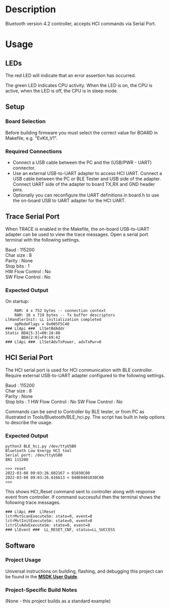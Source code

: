 # Description

Bluetooth version 4.2 controller, accepts HCI commands via Serial Port.

# Usage

## LEDs

The red LED will indicate that an error assertion has occurred.  

The green LED indicates CPU activity. When the LED is on, the CPU is active, when the LED
is off, the CPU is in sleep mode.

## Setup

### Board Selection

Before building firmware you must select the correct value for BOARD in Makefile, e.g. "EvKit_V1".

### Required Connections
-   Connect a USB cable between the PC and the (USB/PWR - UART) connector.
-   Use an external USB-to-UART adapter to access HCI UART. Connect a USB cable between the PC or BLE Tester
    and USB side of the adapter. Connect UART side of the adapter to board TX,RX and GND header pins.
-   Optionally you can reconfigure the UART definitions in board.h to use the on-board USB to UART 
    adapter for the HCI UART.

## Trace Serial Port
When TRACE is enabled in the Makefile, the on-board USB-to-UART adapter can
be used to view the trace messages. Open a serial port terminal with
the following settings.

Baud            : 115200  
Char size       : 8  
Parity          : None  
Stop bits       : 1  
HW Flow Control : No  
SW Flow Control : No  

### Expected Output

On startup:
```
    RAM: 4 x 752 bytes -- connection context
    RAM: 16 x 719 bytes -- Tx buffer descriptors
LlHandlerInit: LL initialization completed
    opModeFlags = 0x005F5C40
### LlApi ###  LlSetBdAddr
Static BDA[5:3]=00:18:80
       BDA[2:0]=F9:69:42
### LlApi ###  LlSetAdvTxPower, advTxPwr=0
```

## HCI Serial Port
The HCI serial port is used for HCI communication with BLE controller. Require
external USB-to-UART adapter configured to the following settings.

Baud            : 115200  
Char size       : 8  
Parity          : None  
Stop bits       : 1
HW Flow Control : No
SW Flow Control : No

Commands can be send to Controller by BLE tester, or from PC as illustrated in
Tools/Bluetooth/BLE_hci.py. The script has built in help options to describe the usage.

### Expected Output

```
python3 BLE_hci.py /dev/ttyUSB0
Bluetooth Low Energy HCI tool
Serial port: /dev/ttyUSB0
8N1 115200

>>> reset
2022-03-08 09:03:26.602167 > 01030C00
2022-03-08 09:03:26.616613 < 040E0401030C00
>>> 

```
This shows HCI_Reset command sent to controller along with response event
from controller. If command successful then the terminal shows
the following trace messages.

```
### LlApi ###  LlReset                                                                                             
lctrMstScanExecuteSm: state=0, event=0                                                                             
lctrMstInitExecuteSm: state=0, event=0                                                                             
lctrSlvAdvExecuteSm: state=0, event=0                                                                              
### LlEvent ###  LL_RESET_CNF, status=LL_SUCCESS
```


## Software

### Project Usage

Universal instructions on building, flashing, and debugging this project can be found in the **[MSDK User Guide](https://analogdevicesinc.github.io/msdk/USERGUIDE/)**.

### Project-Specific Build Notes

(None - this project builds as a standard example)

